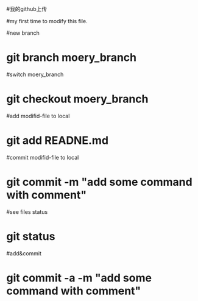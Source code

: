 #我的github上传

#my first time to modify this file.

#new branch
# git branch moery_branch

#switch moery_branch
# git checkout moery_branch

#add modifid-file to local
# git add READNE.md

#commit modifid-file to local
# git commit -m "add some command with comment"

#see files status
# git status

#add&commit
# git commit -a -m "add some command with comment"